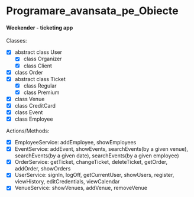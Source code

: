 # Programare_avansata_pe_Obiecte



#### Weekender - ticketing app

Classes:
- [x] abstract class User
     - [x] class Organizer
     - [x] class Client
- [x] class Order
- [x] abstract class Ticket
     - [x] class Regular
     - [x] class Premium
- [x] class Venue
- [x] class CreditCard
- [x] class Event
- [x] class Employee

Actions/Methods:
- [x] EmployeeService: addEmployee, showEmployees
- [x] EventService: addEvent, showEvents, searchEvents(by a given venue), searchEvents(by a given date), searchEvents(by a given employee)
- [x] OrderService: getTicket, changeTicket, deleteTicket, getOrder, addOrder, showOrders
- [x] UserService: signIn, logOff, getCurrentUser, showUsers, register, viewHistory, editCredentials, viewCalendar
- [x] VenueService: showVenues, addVenue, removeVenue
